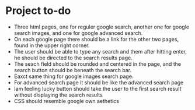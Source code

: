 # Project to-do
-   Three html pages, one for reguler google search, another one for google search images, and one for google advanced search.
-   On each google page there should be a link for the other two pages, found in the upper right corner.
-   The user should be able to type any search and them after hitting enter, he should be directed to the search results page.
-   The seach field should be rounded and centered in the page, and the search button should be beneath the search bar.
-   Eaxct same thing for google images search page.
-   For advanced search page it should be like the advanced search page
-   Iam feeling lucky button should take the user to the first search result without displaying the search results
-   CSS should resemble google own aethetics

